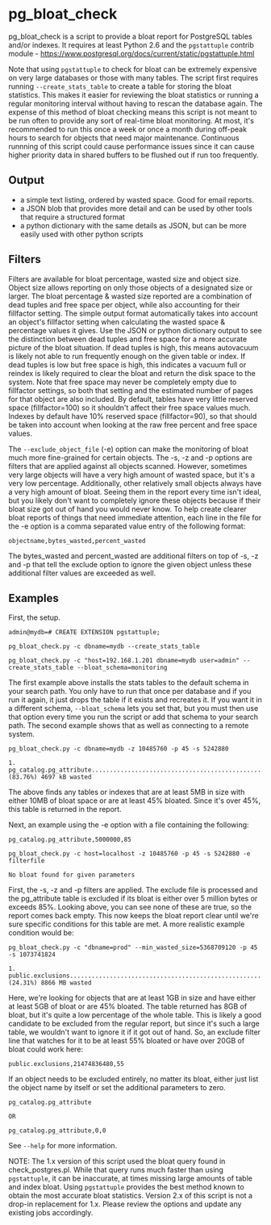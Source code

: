 # pg\_bloat\_check

pg\_bloat\_check is a script to provide a bloat report for PostgreSQL tables and/or indexes. It requires at least Python 2.6 and the `pgstattuple` contrib module - https://www.postgresql.org/docs/current/static/pgstattuple.html

Note that using `pgstattuple` to check for bloat can be extremely expensive on very large databases or those with many tables. The script first requires running `--create_stats_table` to create a table for storing the bloat statistics. This makes it easier for reviewing the bloat statistics or running a regular monitoring interval without having to rescan the database again. The expense of this method of bloat checking means this script is not meant to be run often to provide any sort of real-time bloat monitoring. At most, it's recommended to run this once a week or once a month during off-peak hours to search for objects that need major maintenance. Continuous runnning of this script could cause performance issues since it can cause higher priority data in shared buffers to be flushed out if run too frequently.

Output
------
 - a simple text listing, ordered by wasted space. Good for email reports.
 - a JSON blob that provides more detail and can be used by other tools that require a structured format
 - a python dictionary with the same details as JSON, but can be more easily used with other python scripts

Filters
-------
Filters are available for bloat percentage, wasted size and object size. Object size allows reporting on only those objects of a designated size or larger. The bloat percentage & wasted size reported are a combination of dead tuples and free space per object, while also accounting for their fillfactor setting. The simple output format automatically takes into account an object's fillfactor setting when calculating the wasted space & percentage values it gives. Use the JSON or python dictionary output to see the distinction between dead tuples and free space for a more accurate picture of the bloat situation. If dead tuples is high, this means autovacuum is likely not able to run frequently enough on the given table or index. If dead tuples is low but free space is high, this indicates a vacuum full or reindex is likely required to clear the bloat and return the disk space to the system. Note that free space may never be completely empty due to fillfactor settings, so both that setting and the estimated number of pages for that object are also included. By default, tables have very little reserved space (fillfactor=100) so it shouldn't affect their free space values much. Indexes by default have 10% reserved space (fillfactor=90), so that should be taken into account when looking at the raw free percent and free space values.

The `--exclude_object_file` (-e) option can make the monitoring of bloat much more fine-grained for certain objects. The -s, -z and -p options are filters that are applied against all objects scanned. However, sometimes very large objects will have a very high amount of wasted space, but it's a very low percentage. Additionally, other relatively small objects always have a very high amount of bloat. Seeing them in the report every time isn't ideal, but you likely don't want to completely ignore these objects because if their bloat size got out of hand you would never know. To help create clearer bloat reports of things that need immediate attention, each line in the file for the -e option is a comma separated value entry of the following format: 

`objectname,bytes_wasted,percent_wasted`

The bytes\_wasted and percent\_wasted are additional filters on top of -s, -z and -p that tell the exclude option to ignore the given object unless these additional filter values are exceeded as well.

Examples
--------
First, the setup.
 
```
admin@mydb=# CREATE EXTENSION pgstattuple;

pg_bloat_check.py -c dbname=mydb --create_stats_table

pg_bloat_check.py -c "host=192.168.1.201 dbname=mydb user=admin" --create_stats_table --bloat_schema=monitoring
```

The first example above installs the stats tables to the default schema in your search path. You only have to run that once per database and if you run it again, it just drops the table if it exists and recreates it. If you want it in a different schema, `--bloat_schema` lets you set that, but you must then use that option every time you run the script or add that schema to your search path. The second example shows that as well as connecting to a remote system.

```
pg_bloat_check.py -c dbname=mydb -z 10485760 -p 45 -s 5242880 

1. pg_catalog.pg_attribute....................................................(83.76%) 4697 kB wasted
```

The above finds any tables or indexes that are at least 5MB in size with either 10MB of bloat space or are at least 45% bloated. Since it's over 45%, this table is returned in the report.

Next, an example using the -e option with a file containing the following:

```
pg_catalog.pg_attribute,5000000,85
```
```
pg_bloat_check.py -c host=localhost -z 10485760 -p 45 -s 5242880 -e filterfile

No bloat found for given parameters
```

First, the -s, -z and -p filters are applied. The exclude file is processed and the pg\_attribute table is excluded if its bloat is either over 5 million bytes or exceeds 85%. Looking above, you can see none of these are true, so the report comes back empty. This now keeps the bloat report clear until we're sure specific conditions for this table are met. A more realistic example condition would be:

```
pg_bloat_check.py -c "dbname=prod" --min_wasted_size=5368709120 -p 45 -s 1073741824

1. public.exclusions.....................................................(24.31%) 8866 MB wasted
```

Here, we're looking for objects that are at least 1GB in size and have either at least 5GB of bloat or are 45% bloated. The table returned has 8GB of bloat, but it's quite a low percentage of the whole table. This is likely a good candidate to be excluded from the regular report, but since it's such a large table, we wouldn't want to ignore it if it got out of hand. So, an exclude filter line that watches for it to be at least 55% bloated or have over 20GB of bloat could work here:

```
public.exclusions,21474836480,55
```

If an object needs to be excluded entirely, no matter its bloat, either just list the object name by itself or set the additional parameters to zero.

```
pg_catalog.pg_attribute

OR

pg_catalog.pg_attribute,0,0
```

See `--help` for more information.

NOTE: The 1.x version of this script used the bloat query found in check\_postgres.pl. While that query runs much faster than using `pgstattuple`, it can be inaccurate, at times missing large amounts of table and index bloat. Using `pgstattuple` provides the best method known to obtain the most accurate bloat statistics. Version 2.x of this script is not a drop-in replacement for 1.x. Please review the options and update any existing jobs accordingly.
